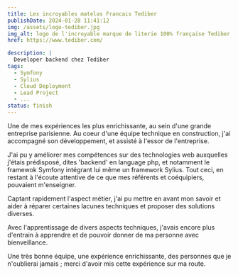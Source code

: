 ```yaml
---
title: Les incroyables matelas Francais Tediber
publishDate: 2024-01-28 11:41:12
img: /assets/logo-tediber.jpg
img_alt: logo de l'incroyable marque de literie 100% française Tediber
href: https://www.tediber.com/

description: |
  Developer backend chez Tediber 
tags:
  - Symfony
  - Sylius
  - Cloud Deployment
  - Lead Project
  - ...
status: finish
---
```


Une de mes expériences les plus enrichissante, au sein d'une grande entreprise parisienne. Au coeur d'une équipe technique en construction, j'ai accompagné son développement, et assisté à l'essor de l'entreprise.

J'ai pu y améliorer mes compétences sur des technologies web auxquelles j'étais prédisposé, dites 'backend' en language php, et notamment le framewok Symfony intégrant lui même un framework Sylius. Tout ceci, en restant à l'écoute attentive de ce que mes référents et coéquipiers, pouvaient m'enseigner.

Captant rapidement l'aspect métier, j'ai pu mettre en avant mon savoir et aider à réparer certaines lacunes techniques et proposer des solutions diverses. 

Avec l'apprentissage de divers aspects techniques, j'avais encore plus d'entrain à apprendre et de pouvoir donner de ma personne avec bienveillance.

Une très bonne équipe, une expérience enrichissante, des personnes que je n'oublierai jamais ; merci d'avoir mis cette expérience sur ma route.
